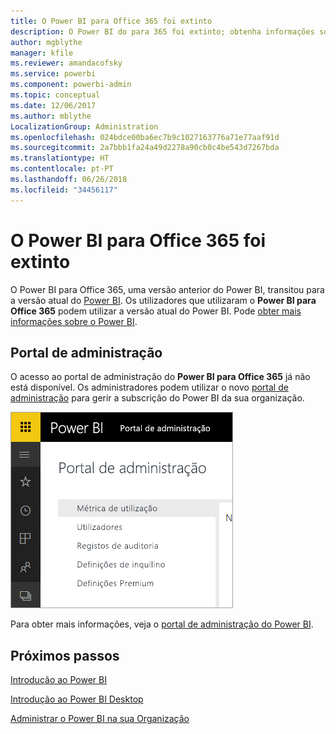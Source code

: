 ```yaml
---
title: O Power BI para Office 365 foi extinto
description: O Power BI do para 365 foi extinto; obtenha informações sobre como utilizar e administrar o atual Power BI.
author: mgblythe
manager: kfile
ms.reviewer: amandacofsky
ms.service: powerbi
ms.component: powerbi-admin
ms.topic: conceptual
ms.date: 12/06/2017
ms.author: mblythe
LocalizationGroup: Administration
ms.openlocfilehash: 024bdce00ba6ec7b9c1027163776a71e77aaf91d
ms.sourcegitcommit: 2a7bbb1fa24a49d2278a90cb0c4be543d7267bda
ms.translationtype: HT
ms.contentlocale: pt-PT
ms.lasthandoff: 06/26/2018
ms.locfileid: "34456117"
---
```

# <a name="power-bi-for-office-365-is-retired"></a>O Power BI para Office 365 foi extinto
O Power BI para Office 365, uma versão anterior do Power BI, transitou para a versão atual do [Power BI](https://powerbi.microsoft.com). Os utilizadores que utilizaram o **Power BI para Office 365** podem utilizar a versão atual do Power BI. Pode [obter mais informações sobre o Power BI](service-get-started.md).

## <a name="the-admin-portal"></a>Portal de administração
O acesso ao portal de administração do **Power BI para Office 365** já não está disponível. Os administradores podem utilizar o novo [portal de administração](https://app.powerbi.com/admin-portal) para gerir a subscrição do Power BI da sua organização.

![](media/service-admin-o365portal-retired/powerbi-admin-landing-page.png)

Para obter mais informações, veja o [portal de administração do Power BI](service-admin-portal.md).

## <a name="next-steps"></a>Próximos passos
[Introdução ao Power BI](service-get-started.md)

[Introdução ao Power BI Desktop](desktop-getting-started.md)

[Administrar o Power BI na sua Organização](service-admin-administering-power-bi-in-your-organization.md)
